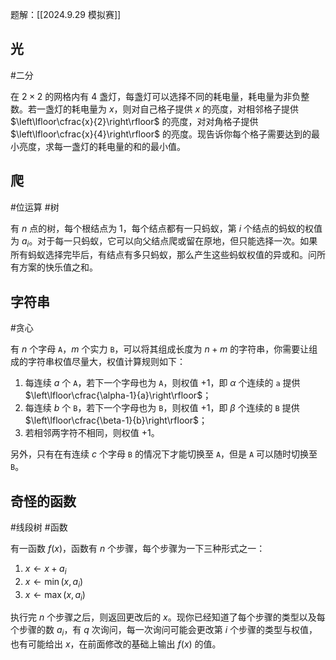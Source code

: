 题解：[[2024.9.29 模拟赛]]

## 光

#二分

在 $2\times 2$ 的网格内有 $4$ 盏灯，每盏灯可以选择不同的耗电量，耗电量为非负整数。若一盏灯的耗电量为 $x$，则对自己格子提供 $x$ 的亮度，对相邻格子提供 $\left\lfloor\cfrac{x}{2}\right\rfloor$ 的亮度，对对角格子提供 $\left\lfloor\cfrac{x}{4}\right\rfloor$ 的亮度。现告诉你每个格子需要达到的最小亮度，求每一盏灯的耗电量的和的最小值。

## 爬

#位运算 #树

有 $n$ 点的树，每个根结点为 $1$，每个结点都有一只蚂蚁，第 $i$ 个结点的蚂蚁的权值为 $a_i$。对于每一只蚂蚁，它可以向父结点爬或留在原地，但只能选择一次。如果所有蚂蚁选择完毕后，有结点有多只蚂蚁，那么产生这些蚂蚁权值的异或和。问所有方案的快乐值之和。

## 字符串

#贪心

有 $n$ 个字母 $\texttt{A}$，$m$ 个实力 $\texttt{B}$，可以将其组成长度为 $n+m$ 的字符串，你需要让组成的字符串权值尽量大，权值计算规则如下：

1. 每连续 $a$ 个 $\texttt{A}$，若下一个字母也为 $\texttt{A}$，则权值 $+1$，即 $\alpha$ 个连续的 $\texttt{a}$ 提供 $\left\lfloor\cfrac{\alpha-1}{a}\right\rfloor$；
2. 每连续 $b$ 个 ${} \texttt{B} {}$，若下一个字母也为 $\texttt{B}$，则权值 $+1$，即 $\beta$ 个连续的 $\texttt{B}$ 提供 $\left\lfloor\cfrac{\beta-1}{b}\right\rfloor$；
3. 若相邻两字符不相同，则权值 $+1$。

另外，只有在有连续 $c$ 个字母 $\texttt{B}$ 的情况下才能切换至 $\texttt{A}$，但是 $\texttt{A}$ 可以随时切换至 $\texttt{B}$。

## 奇怪的函数

#线段树 #函数

有一函数 $f(x)$，函数有 $n$ 个步骤，每个步骤为一下三种形式之一：

1. $x\gets x+a_i$
2. $x\gets\min(x,a_i)$
3. $x\gets\max(x,a_i)$

执行完 $n$ 个步骤之后，则返回更改后的 $x$。现你已经知道了每个步骤的类型以及每个步骤的数 $a_i$，有 $q$ 次询问，每一次询问可能会更改第 $i$ 个步骤的类型与权值，也有可能给出 $x$，在前面修改的基础上输出 $f(x)$ 的值。